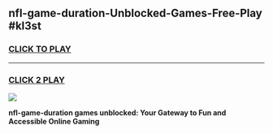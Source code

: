 
## nfl-game-duration-Unblocked-Games-Free-Play #kl3st
<h3>
<a href="https://us.freeplayer.one?title=nfl-game-duration&ref=9M">CLICK TO PLAY</a></h3>
<hr>

<h3>
<a href="https://us.freeplayer.one?title=nfl-game-duration&ref=9M">CLICK 2 PLAY</a>
  
</h3>

<a href="https://us.freeplayer.one?title=nfl-game-duration&ref=9M"><img src="https://clearcache.store/games.png"></a>


**nfl-game-duration games unblocked: Your Gateway to Fun and Accessible Online Gaming**
